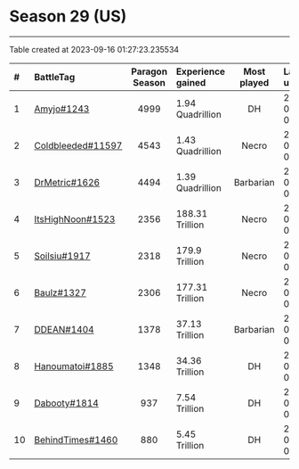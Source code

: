 # Season 29 (US)

---
Table created at 2023-09-16 01:27:23.235534

| #  |                               BattleTag                                | Paragon Season | Experience gained | Most played |     Last update     |
| :- | :--------------------------------------------------------------------- | :------------: | :---------------- | :---------: | :------------------ |
| 1  | [Amyjo#1243](https://us.diablo3.com/profile/Amyjo-1243/)               |      4999      | 1.94 Quadrillion  |     DH      | 2023-09-16 00:58:10 |
| 2  | [Coldbleeded#11597](https://us.diablo3.com/profile/Coldbleeded-11597/) |      4543      | 1.43 Quadrillion  |    Necro    | 2023-09-16 01:15:32 |
| 3  | [DrMetric#1626](https://us.diablo3.com/profile/DrMetric-1626/)         |      4494      | 1.39 Quadrillion  |  Barbarian  | 2023-09-16 00:58:10 |
| 4  | [ItsHighNoon#1523](https://us.diablo3.com/profile/ItsHighNoon-1523/)   |      2356      | 188.31 Trillion   |    Necro    | 2023-09-16 01:02:10 |
| 5  | [Soilsiu#1917](https://us.diablo3.com/profile/Soilsiu-1917/)           |      2318      | 179.9 Trillion    |    Necro    | 2023-09-16 00:58:05 |
| 6  | [Baulz#1327](https://us.diablo3.com/profile/Baulz-1327/)               |      2306      | 177.31 Trillion   |    Necro    | 2023-09-16 01:14:43 |
| 7  | [DDEAN#1404](https://us.diablo3.com/profile/DDEAN-1404/)               |      1378      | 37.13 Trillion    |  Barbarian  | 2023-09-16 01:14:29 |
| 8  | [Hanoumatoi#1885](https://us.diablo3.com/profile/Hanoumatoi-1885/)     |      1348      | 34.36 Trillion    |     DH      | 2023-09-16 01:19:12 |
| 9  | [Dabooty#1814](https://us.diablo3.com/profile/Dabooty-1814/)           |      937       | 7.54 Trillion     |     DH      | 2023-09-16 00:58:10 |
| 10 | [BehindTimes#1460](https://us.diablo3.com/profile/BehindTimes-1460/)   |      880       | 5.45 Trillion     |     DH      | 2023-09-16 01:15:34 |
